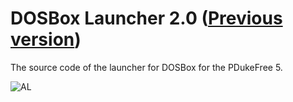 # DOSBox Launcher 2.0 ([Previous version](https://github.com/Zalexanninev15/dosbox-launcher))
The source code of the launcher for DOSBox for the PDukeFree 5.

![AL](https://i.imgur.com/JKXFc5z.png)

